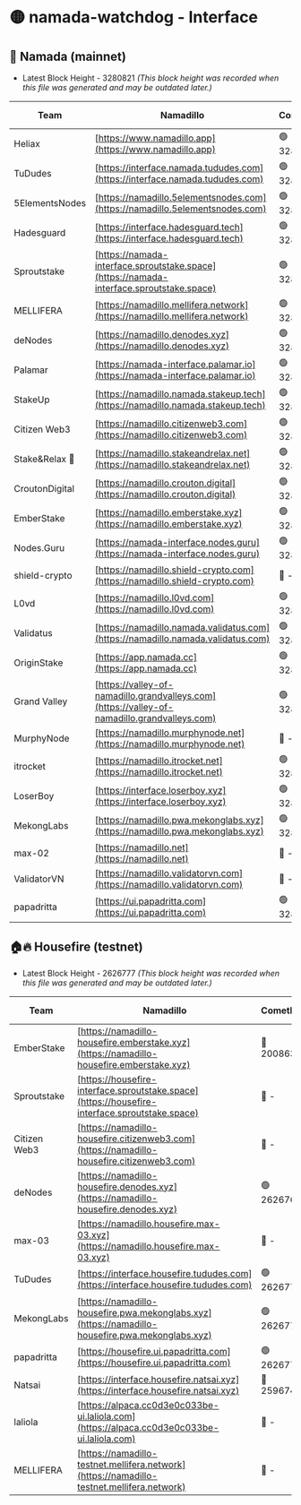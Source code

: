 # 🟡 namada-watchdog - Interface

## 🚀 Namada (mainnet)
- Latest Block Height - 3280821 *(This block height was recorded when this file was generated and may be outdated later.)*

| Team | Namadillo | CometBFT | Indexer | MASP Indexer |
|-|-|-|-|-|
| Heliax | [https://www.namadillo.app](https://www.namadillo.app) | 🟢 3280794 | 🟢 3280794 | 🟢 3280794 |
| TuDudes | [https://interface.namada.tududes.com](https://interface.namada.tududes.com) | 🟢 3280791 | 🟢 3280790 | 🟢 3280790 |
| 5ElementsNodes | [https://namadillo.5elementsnodes.com](https://namadillo.5elementsnodes.com) | 🟢 3280795 | 🟢 3280795 | 🟢 3280795 |
| Hadesguard | [https://interface.hadesguard.tech](https://interface.hadesguard.tech) | 🟢 3280796 | 🟢 3280793 | 🟢 3280792 |
| Sproutstake | [https://namada-interface.sproutstake.space](https://namada-interface.sproutstake.space) | 🟢 3280797 | 🟢 3280796 | 🟢 3280797 |
| MELLIFERA | [https://namadillo.mellifera.network](https://namadillo.mellifera.network) | 🟢 3280798 | 🟢 3280798 | 🟢 3280798 |
| deNodes | [https://namadillo.denodes.xyz](https://namadillo.denodes.xyz) | 🟢 3280799 | 🟢 3280799 | 🟢 3280799 |
| Palamar | [https://namada-interface.palamar.io](https://namada-interface.palamar.io) | 🟢 3280799 | 🟢 3280799 | 🟢 3280800 |
| StakeUp | [https://namadillo.namada.stakeup.tech](https://namadillo.namada.stakeup.tech) | 🟢 3280800 | 🟢 3280800 | 🟢 3280800 |
| Citizen Web3 | [https://namadillo.citizenweb3.com](https://namadillo.citizenweb3.com) | 🟢 3280801 | 🟢 3280801 | 🔴 3258965 |
| Stake&Relax 🦥 | [https://namadillo.stakeandrelax.net](https://namadillo.stakeandrelax.net) | 🟢 3280802 | 🟢 3280802 | 🟢 3280802 |
| CroutonDigital | [https://namadillo.crouton.digital](https://namadillo.crouton.digital) | 🟢 3280803 | 🟢 3280803 | 🟢 3280803 |
| EmberStake | [https://namadillo.emberstake.xyz](https://namadillo.emberstake.xyz) | 🟢 3280803 | 🟢 3280803 | 🟢 3280803 |
| Nodes.Guru | [https://namada-interface.nodes.guru](https://namada-interface.nodes.guru) | 🟢 3280804 | 🟢 3280804 | 🟢 3280804 |
| shield-crypto | [https://namadillo.shield-crypto.com](https://namadillo.shield-crypto.com) | 🔴 - | 🔴 - | 🔴 - |
| L0vd | [https://namadillo.l0vd.com](https://namadillo.l0vd.com) | 🟢 3280810 | 🟢 3280809 | 🟢 3280809 |
| Validatus | [https://namadillo.namada.validatus.com](https://namadillo.namada.validatus.com) | 🟢 3280811 | 🟢 3280811 | 🟢 3280811 |
| OriginStake | [https://app.namada.cc](https://app.namada.cc) | 🟢 3280812 | 🟢 3280811 | 🟢 3280811 |
| Grand Valley | [https://valley-of-namadillo.grandvalleys.com](https://valley-of-namadillo.grandvalleys.com) | 🟢 3280812 | 🟢 3280811 | 🟢 3280812 |
| MurphyNode | [https://namadillo.murphynode.net](https://namadillo.murphynode.net) | 🔴 - | 🔴 - | 🔴 - |
| itrocket | [https://namadillo.itrocket.net](https://namadillo.itrocket.net) | 🟢 3280815 | 🟢 3280814 | 🟢 3280815 |
| LoserBoy | [https://interface.loserboy.xyz](https://interface.loserboy.xyz) | 🟢 3280815 | 🟢 3280815 | 🟢 3280815 |
| MekongLabs | [https://namadillo.pwa.mekonglabs.xyz](https://namadillo.pwa.mekonglabs.xyz) | 🟢 3280816 | 🟢 3280816 | 🟢 3280816 |
| max-02 | [https://namadillo.net](https://namadillo.net) | 🔴 - | 🔴 - | 🔴 - |
| ValidatorVN | [https://namadillo.validatorvn.com](https://namadillo.validatorvn.com) | 🔴 - | 🔴 - | 🔴 - |
| papadritta | [https://ui.papadritta.com](https://ui.papadritta.com) | 🟢 3280821 | 🟢 3280821 | 🟢 3280821 |

## 🏠🔥 Housefire (testnet)
- Latest Block Height - 2626777 *(This block height was recorded when this file was generated and may be outdated later.)*

| Team | Namadillo | CometBFT | Indexer | MASP Indexer |
|-|-|-|-|-|
| EmberStake | [https://namadillo-housefire.emberstake.xyz](https://namadillo-housefire.emberstake.xyz) | 🔴 2008636 | 🔴 - | 🔴 - |
| Sproutstake | [https://housefire-interface.sproutstake.space](https://housefire-interface.sproutstake.space) | 🔴 - | 🔴 - | 🔴 - |
| Citizen Web3 | [https://namadillo-housefire.citizenweb3.com](https://namadillo-housefire.citizenweb3.com) | 🔴 - | 🔴 - | 🔴 - |
| deNodes | [https://namadillo-housefire.denodes.xyz](https://namadillo-housefire.denodes.xyz) | 🟢 2626767 | 🟢 2626767 | 🟢 2626768 |
| max-03 | [https://namadillo.housefire.max-03.xyz](https://namadillo.housefire.max-03.xyz) | 🔴 - | 🔴 - | 🔴 - |
| TuDudes | [https://interface.housefire.tududes.com](https://interface.housefire.tududes.com) | 🟢 2626776 | 🟢 2626776 | 🟢 2626776 |
| MekongLabs | [https://namadillo-housefire.pwa.mekonglabs.xyz](https://namadillo-housefire.pwa.mekonglabs.xyz) | 🟢 2626777 | 🟢 2626777 | 🟢 2626777 |
| papadritta | [https://housefire.ui.papadritta.com](https://housefire.ui.papadritta.com) | 🟢 2626777 | 🟢 2626777 | 🟢 2626777 |
| Natsai | [https://interface.housefire.natsai.xyz](https://interface.housefire.natsai.xyz) | 🔴 2596741 | 🔴 2596741 | 🔴 2596741 |
| laliola | [https://alpaca.cc0d3e0c033be-ui.laliola.com](https://alpaca.cc0d3e0c033be-ui.laliola.com) | 🔴 - | 🔴 - | 🔴 - |
| MELLIFERA | [https://namadillo-testnet.mellifera.network](https://namadillo-testnet.mellifera.network) | 🔴 - | 🟢 2626781 | 🔴 2607259 |

